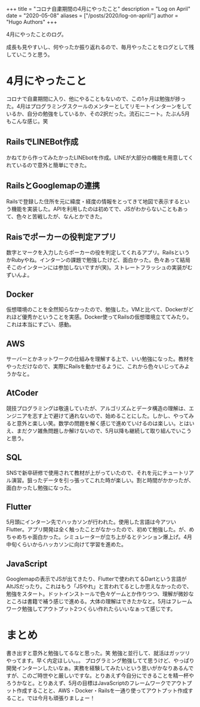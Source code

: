 +++
title = "コロナ自粛期間の4月にやったこと"
description = "Log on April"
date = "2020-05-08"
aliases = ["/posts/2020/log-on-april/"]
author = "Hugo Authors"
+++

4月にやったことのログ。
<!--more-->
成長も見やすいし、何やったか振り返れるので、毎月やったことをログとして残していこうと思う。

# 4月にやったこと
コロナで自粛期間に入り、他にやることもないので、この1ヶ月は勉強が捗った。4月はプログラミングスクールのメンターとしてリモートインターンをしているか、自分の勉強をしているか、その2択だった。流石にニート。たぶん5月もこんな感じ。笑


## RailsでLINEBot作成
かねてから作ってみたかったLINEbotを作成。LINEが大部分の機能を用意してくれているので意外と簡単にできた。

## RailsとGooglemapの連携
Railsで登録した住所を元に緯度・経度の情報をとってきて地図で表示するという機能を実装した。APIを利用したのは初めてで、JSがわからないこともあって、色々と苦戦したが、なんとかできた。

## Raisでポーカーの役判定アプリ
数字とマークを入力したらポーカーの役を判定してくれるアプリ。RailsというかRubyやね。インターンの課題で勉強したけど、面白かった。色々あって結局そこのインターンには参加しないですが(笑)。ストレートフラッシュの実装がむずいんよ。

## Docker
仮想環境のことを全然知らなかったので、勉強した。VMと比べて、Dockerがどれほど優秀かということを実感。Docker使ってRailsの仮想環境立ててみたり。これは本当にすごい、感動。

## AWS
サーバーとかネットワークの仕組みを理解する上で、いい勉強になった。教材をやっただけなので、実際にRailsを動かせるように、これから色々いじってみようかなと。

## AtCoder
競技プログラミングは敬遠していたが、アルゴリズムとデータ構造の理解は、エンジニアを志す上で避けて通れないので、始めることにした。しかし、やってみると意外と楽しい笑。数学の問題を解く感じで進めていけるのは楽しい。とはいえ、まだクソ雑魚問題しか解けないので、5月以降も継続して取り組んでいこうと思う。

## SQL
SNSで新卒研修で使用されて教材が上がっていたので、それを元にチュートリアル演習。狙ったデータを引っ張ってこれた時が楽しい。割と時間がかかったが、面白かったし勉強になった。

## Flutter
5月頭にインターン先でハッカソンが行われた。使用した言語は今アツいFlutter。アプリ開発は全く触ったことがなかったので、初めて勉強した。が、めちゃめちゃ面白かった。シミュレーターが立ち上がるとテンション爆上げ。4月中旬くらいからハッカソンに向けて学習を進めた。

## JavaScript
Googlemapの表示でJSが出てきたり、Flutterで使われてるDartという言語がAltJSだったり。これはもう「JSやれ」と言われてるとしか思えなかったので、勉強をスタート。ドットインストールで色々ゲームとか作りつつ、理解が微妙なところは書籍で補う感じで進める。大体の理解はできたかなと。5月はフレームワーク勉強してアウトプット2つくらい作れたらいいなぁって感じです。

# まとめ
書き出すと意外と勉強してるなと思った。笑
勉強と並行して、就活はガッツリやってます。早く内定ほしい。。。
プログラミング勉強してて思うけど、やっぱり開発インターンしたいなぁ。実務を経験してみたいという思いがかなりあるんですが、このご時世やと厳しいですな。とりあえず今自分にできることを精一杯やろうかなと。とりあえず、5月の目標はJavaScriptのフレームワークでアウトプット作成することと、AWS・Docker・Railsを一通り使ってアウトプット作成すること。では今月も頑張りましょー！
